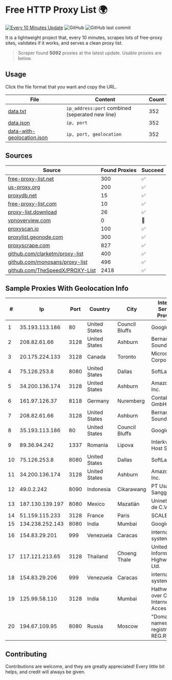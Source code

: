 
# Free HTTP Proxy List 🌍

[![Every 10 Minutes Update](https://github.com/mertguvencli/http-proxy-list/actions/workflows/main.yml/badge.svg?branch=main)](https://github.com/mertguvencli/http-proxy-list/actions/workflows/main.yml)
![GitHub](https://img.shields.io/github/license/mertguvencli/http-proxy-list)
![GitHub last commit](https://img.shields.io/github/last-commit/mertguvencli/http-proxy-list)

It is a lightweight project that, every 10 minutes, scrapes lots of free-proxy sites, validates if it works, and serves a clean proxy list.


> Scraper found **5092** proxies at the latest update. Usable proxies are below.

## Usage

Click the file format that you want and copy the URL.


|File|Content|Count|
|----|-------|-----|
|[data.txt](https://raw.githubusercontent.com/mertguvencli/http-proxy-list/main/proxy-list/data.txt)|`ip_address:port` combined (seperated new line)|352|
|[data.json](https://raw.githubusercontent.com/mertguvencli/http-proxy-list/main/proxy-list/data.json)|`ip, port`|352|
|[data-with-geolocation.json](https://raw.githubusercontent.com/mertguvencli/http-proxy-list/main/proxy-list/data-with-geolocation.json)|`ip, port, geolocation`|352|

## Sources

|Source|Found Proxies|Succeed|
|------|-------------|-------|
|[free-proxy-list.net](https://free-proxy-list.net)|300|✅|
|[us-proxy.org](https://www.us-proxy.org)|200|✅|
|[proxydb.net](http://proxydb.net)|15|✅|
|[free-proxy-list.com](https://free-proxy-list.com/?page=&port=&type%5B%5D=http&type%5B%5D=https&up_time=0&search=Search)|10|✅|
|[proxy-list.download](https://www.proxy-list.download/HTTP)|26|✅|
|[vpnoverview.com](https://vpnoverview.com/privacy/anonymous-browsing/free-proxy-servers)|0|🚫|
|[proxyscan.io](https://www.proxyscan.io)|100|✅|
|[proxylist.geonode.com](https://proxylist.geonode.com/api/proxy-list?limit=300&page=1&sort_by=lastChecked&sort_type=desc&protocols=http,https)|300|✅|
|[proxyscrape.com](https://api.proxyscrape.com/v2/?request=displayproxies&protocol=http&timeout=10000&country=all&ssl=all&anonymity=all)|827|✅|
|[github.com/clarketm/proxy-list](https://raw.githubusercontent.com/clarketm/proxy-list/master/proxy-list-raw.txt)|400|✅|
|[github.com/monosans/proxy-list](https://raw.githubusercontent.com/monosans/proxy-list/main/proxies/http.txt)|496|✅|
|[github.com/TheSpeedX/PROXY-List](https://raw.githubusercontent.com/TheSpeedX/PROXY-List/master/http.txt)|2418|✅|


## Sample Proxies With Geolocation Info

|#|Ip|Port|Country|City|Internet Service Provider|
|-|--|----|-------|----|-------------------------|
|1|35.193.113.186|80|United States|Council Bluffs|Google LLC|
|2|208.82.61.66|3128|United States|Ashburn|Bernardi Sounds|
|3|20.175.224.133|3128|Canada|Toronto|Microsoft Corporation|
|4|75.126.253.8|8080|United States|Dallas|SoftLayer|
|5|34.200.136.174|3128|United States|Ashburn|Amazon.com, Inc.|
|6|161.97.126.37|8118|Germany|Nuremberg|Contabo GmbH|
|7|208.82.61.66|3128|United States|Ashburn|Bernardi Sounds|
|8|35.193.113.186|80|United States|Council Bluffs|Google LLC|
|9|89.36.94.242|1337|Romania|Lipova|Interkvm Host SRL|
|10|75.126.253.8|8080|United States|Dallas|SoftLayer|
|11|34.200.136.174|3128|United States|Ashburn|Amazon.com, Inc.|
|12|49.0.2.242|8090|Indonesia|Cikarawang|PT Usaha Adi Sanggoro|
|13|187.130.139.197|8080|Mexico|Mazatlán|Uninet S.A. de C.V.|
|14|51.159.115.233|3128|France|Paris|SCALEWAY|
|15|134.238.252.143|8080|India|Mumbai|Google LLC|
|16|154.83.29.201|999|Venezuela|Caracas|internautas system|
|17|117.121.213.65|3128|Thailand|Choeng Thale|United Information Highway Co., Ltd.|
|18|154.83.29.206|999|Venezuela|Caracas|internautas system|
|19|125.99.58.110|3128|India|Mumbai|Hathway IP over Cable Internet Access|
|20|194.67.109.95|8080|Russia|Moscow|"Domain names registrar REG.RU", Ltd|



## Contributing

Contributions are welcome, and they are greatly appreciated! Every
little bit helps, and credit will always be given.

